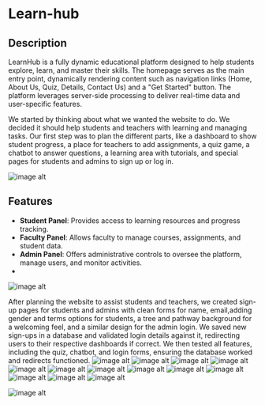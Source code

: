 # Learn-hub
## Description
LearnHub is a fully dynamic educational platform designed to help students explore, learn, and master their skills. The homepage serves as the main entry point, dynamically rendering content such as navigation links (Home, About Us, Quiz, Details, Contact Us) and a "Get Started" button. The platform leverages server-side processing to deliver real-time data and user-specific features.

We started by thinking about what we wanted the website to do. We decided it should help students and teachers with learning and managing tasks. Our first step was to plan the different parts, like a dashboard to show student progress, a place for teachers to add assignments, a quiz game, a chatbot to answer questions, a learning area with tutorials, and special pages for students and admins to sign up or log in.

![image alt](https://github.com/pujariharshavardhan/Learn-hub/blob/a4dedb97581e59300c546dbc203c805fb5b8dc25/images/1.png)


## Features
- **Student Panel**: Provides access to learning resources and progress tracking.
- **Faculty Panel**: Allows faculty to manage courses, assignments, and student data.
- **Admin Panel**: Offers administrative controls to oversee the platform, manage users, and monitor activities.
- 
![image alt](https://github.com/pujariharshavardhan/Learn-hub/blob/985fa524790642554371185e81f886385e862a58/images/2.png)

After planning the website to assist students and teachers, we created sign-up pages for students and admins with clean forms for name, email,adding gender and terms options for students, a tree and pathway background for a welcoming feel, and a similar design for the admin login. We saved new sign-ups in a database and validated login details against it, redirecting users to their respective dashboards if correct. We then tested all features, including the quiz, chatbot, and login forms, ensuring the database worked and redirects functioned.
![image alt](https://github.com/pujariharshavardhan/Learn-hub/blob/985fa524790642554371185e81f886385e862a58/images/3.png)
![image alt](https://github.com/pujariharshavardhan/Learn-hub/blob/985fa524790642554371185e81f886385e862a58/images/4.png)
![image alt](https://github.com/pujariharshavardhan/Learn-hub/blob/985fa524790642554371185e81f886385e862a58/images/5.png)
![image alt](https://github.com/pujariharshavardhan/Learn-hub/blob/985fa524790642554371185e81f886385e862a58/images/6.png)
![image alt](https://github.com/pujariharshavardhan/Learn-hub/blob/985fa524790642554371185e81f886385e862a58/images/7.png)
![image alt](https://github.com/pujariharshavardhan/Learn-hub/blob/985fa524790642554371185e81f886385e862a58/images/8.png)
![image alt](https://github.com/pujariharshavardhan/Learn-hub/blob/985fa524790642554371185e81f886385e862a58/images/9.png)
![image alt](https://github.com/pujariharshavardhan/Learn-hub/blob/985fa524790642554371185e81f886385e862a58/images/10.png)
![image alt](https://github.com/pujariharshavardhan/Learn-hub/blob/985fa524790642554371185e81f886385e862a58/images/11.png)
![image alt](https://github.com/pujariharshavardhan/Learn-hub/blob/985fa524790642554371185e81f886385e862a58/images/12.png)
![image alt](https://github.com/pujariharshavardhan/Learn-hub/blob/985fa524790642554371185e81f886385e862a58/images/13.png)
![image alt](https://github.com/pujariharshavardhan/Learn-hub/blob/985fa524790642554371185e81f886385e862a58/images/14.png)
![image alt](https://github.com/pujariharshavardhan/Learn-hub/blob/985fa524790642554371185e81f886385e862a58/images/15.png)

![image alt](https://github.com/pujariharshavardhan/Learn-hub/blob/985fa524790642554371185e81f886385e862a58/images/database.png)

